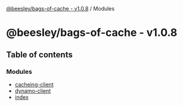[@beesley/bags-of-cache - v1.0.8](README.md) / Modules

# @beesley/bags-of-cache - v1.0.8

## Table of contents

### Modules

- [cacheing-client](modules/cacheing_client.md)
- [dynamo-client](modules/dynamo_client.md)
- [index](modules/index.md)
